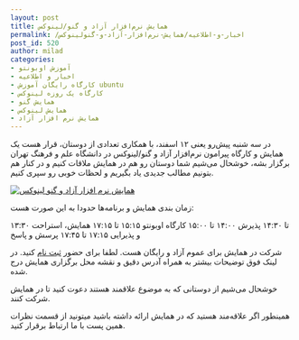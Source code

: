```yaml
---
layout: post
title: همایش نرم‌افزار آزاد و گنو/لینوکس
permalink: /اخبار-و-اطلاعیه/همایش-نرم‌افزار-آزاد-و-گنولینوکس
post_id: 520
author: milad
categories: 
- آموزش اوبونتو
- اخبار و اطلاعیه
- کارگاه رایگان آموزش ubuntu
- کارگاه یک روزه لینوکس
- همایش گنو
- همایش لینوکس
- همایش نرم افزار آزاد
---
```


در سه شنبه پیش‌رو یعنی ۱۲ اسفند، با همکاری تعدادی از دوستان، قرار هست یک همایش و کارگاه پیرامون نرم‌افزار آزاد و گنو/لینوکس در دانشگاه علم و فرهنگ تهران برگزار بشه، خوشحال می‌شیم شما دوستان رو هم در همایش ملاقات کنیم و در کنار هم بتونیم مطالب جدیدی یاد بگیریم و لحظات خوبی رو سپری کنیم.

[![همایش نرم افزار آزاد و گنو لینوکس](http://tuxgeek.ir/wp-content/uploads/2015/02/hd-300x222.png)](http://fs.tuxgeek.ir/)

زمان بندی همایش و برنامه‌ها حدودا به این صورت هست:

۱۳:۳۰ تا ۱۴:۳۰ پذیرش
۱۴:۰۰ تا ۱۵:۰۰ کارگاه اوبونتو
۱۵:۱۵ تا ۱۷:۱۵ همایش، استراحت و پذیرایی
۱۷:۱۵ تا ۱۷:۴۵ پرسش و پاسخ

شرکت در همایش برای عموم آزاد و رایگان هست.
لطفا برای حضور 
[ثبت نام](http://fs.tuxgeek.ir) کنید.
در لینک فوق توضیحات بیشتر به همراه آدرس دقیق و نقشه محل برگزاری همایش درج شده.

خوشحال می‌شیم از دوستانی که به موضوع علاقمند هستند دعوت کنید تا در همایش شرکت کنند.

همینطور اگر علاقه‌مند هستید که در همایش ارائه داشته باشید میتونید از قسمت نظرات همین پست با ما ارتباط برقرار کنید.